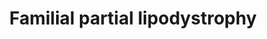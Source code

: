 ---
annotations:
- id: DOID:0070206
  parent: genetic disease
  type: Disease Ontology
  value: familial partial lipodystrophy type 6
- id: DOID:0070204
  parent: genetic disease
  type: Disease Ontology
  value: familial partial lipodystrophy type 3
- id: DOID:0050440
  type: Disease Ontology
  value: familial partial lipodystrophy
- id: DOID:0070207
  type: Disease Ontology
  value: familial partial lipodystrophy type 1
- id: DOID:0070203
  parent: genetic disease
  type: Disease Ontology
  value: familial partial lipodystrophy type 5
- id: DOID:4
  type: Disease Ontology
  value: disease
- id: PW:0000013
  parent: disease pathway
  type: Pathway Ontology
  value: disease pathway
- id: DOID:0070202
  parent: genetic disease
  type: Disease Ontology
  value: familial partial lipodystrophy type 2
- id: DOID:0070205
  parent: genetic disease
  type: Disease Ontology
  value: familial partial lipodystrophy type 4
authors:
- UlasBabayigit
- Eweitz
- MaintBot
- Egonw
description: Familial partial lipodystrophy (FPLD) is divided into six subtypes of
  the disease. It is not known yet which gene is mutated to cause FPLD type 1. Type
  2 is caused by mutations in lamin A, which can be either through LMNA mutations
  or ZMPSTE24 mutations. Type 3 has been shown to be linked to PPARG mutations. The
  LIPE gene causes triacylglycerol breakdown. Mutations in this gene lead more breakdown
  and causes type 6 FPLD. CIDEC inhibits LIPE. Mutations in CIDEC lead to type 5 FPLD.
  PLIN1 stimulates CIDEC and mutations in this leads to type 4 FPLD.   The phenotype
  related to all types of FPLD, is a loss of adipose tissue in the limbs and some
  metabolic abnormalities. With FPLD type 1 there is a loss of subcutaneous fat from
  the limbs. Patients with type 2 have an increased muscularity and a loss of fat
  in the limbs. There is also an accumulation of fat in the face and neck. In type
  3 there is a loss of adipose tissue in the distal part of the limbs. Type 4 patients
  have shown to have small adipocytes, macrophage infiltration and fibrosis of adipose
  tissue. In type 5, there are small compartments in lipid droplets. Lastly, type
  6 FPLD shows an increased visceral fat, hepatosteatosis, insulin resistance, and
  diabetes. Some patients may show muscular dystrophy and elevated serum creatine
  phosphokinase
last-edited: 2021-06-20
organisms:
- Homo sapiens
redirect_from:
- /index.php/Pathway:WP5102
- /instance/WP5102
- /instance/WP5102_rr123632
revision: r123632
schema-jsonld:
- '@context': https://schema.org/
  '@id': https://wikipathways.github.io/pathways/WP5102.html
  '@type': Dataset
  creator:
    '@type': Organization
    name: WikiPathways
  description: Familial partial lipodystrophy (FPLD) is divided into six subtypes
    of the disease. It is not known yet which gene is mutated to cause FPLD type 1.
    Type 2 is caused by mutations in lamin A, which can be either through LMNA mutations
    or ZMPSTE24 mutations. Type 3 has been shown to be linked to PPARG mutations.
    The LIPE gene causes triacylglycerol breakdown. Mutations in this gene lead more
    breakdown and causes type 6 FPLD. CIDEC inhibits LIPE. Mutations in CIDEC lead
    to type 5 FPLD. PLIN1 stimulates CIDEC and mutations in this leads to type 4 FPLD.   The
    phenotype related to all types of FPLD, is a loss of adipose tissue in the limbs
    and some metabolic abnormalities. With FPLD type 1 there is a loss of subcutaneous
    fat from the limbs. Patients with type 2 have an increased muscularity and a loss
    of fat in the limbs. There is also an accumulation of fat in the face and neck.
    In type 3 there is a loss of adipose tissue in the distal part of the limbs. Type
    4 patients have shown to have small adipocytes, macrophage infiltration and fibrosis
    of adipose tissue. In type 5, there are small compartments in lipid droplets.
    Lastly, type 6 FPLD shows an increased visceral fat, hepatosteatosis, insulin
    resistance, and diabetes. Some patients may show muscular dystrophy and elevated
    serum creatine phosphokinase
  keywords:
  - AKT2
  - BANF1
  - CAAX
  - CEBPA
  - CIDEA
  - CIDEC
  - Diacylglycerol
  - FABP4
  - FNTA
  - Farnesyl
  - Farnesyl-L-cysteine
  - GATA2
  - GATA3
  - ICMT
  - Insulin
  - KLF2
  - KLF5
  - KLF9
  - LIPE
  - LMNA
  - LMNB1
  - LMNB2
  - LPL
  - Lamin A
  - Lamin B1
  - Lamin B2
  - MAPK9
  - MGLL
  - Monoacylglycerol
  - PI3K
  - PLIN1
  - PNPLA2
  - PPARA
  - PPARG
  - PRRX1
  - Prelamin-A/C
  - SREBF1
  - STAT5B
  - Triacylglycerol
  - ZMPSTE24
  license: CC0
  name: Familial partial lipodystrophy
seo: CreativeWork
title: Familial partial lipodystrophy
wpid: WP5102
---